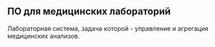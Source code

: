 ## ПО для медицинских лабораторий
Лабораторная система, задача которой - управление и агрегация медицинских
анализов.